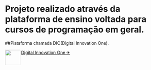 # Projeto realizado através da plataforma de ensino voltada para cursos de programação em geral.
##Plataforma chamada DIO(Digital Innovation One).<br> 
<p><img src="https://github.com/AdennyFernandes/imagens/blob/master/Logo/Logo-Innovation-One-Site.png" width="50" height="50" align="left"> 
<a href="https://digitalinnovation.one/" target="_blank">Digital Innovation One ✈</a></p><br>

